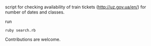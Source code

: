 script for checking availability of train tickets (http://uz.gov.ua/en/) for number of dates and classes.

run
```
ruby search.rb
```

Contributions are welcome.